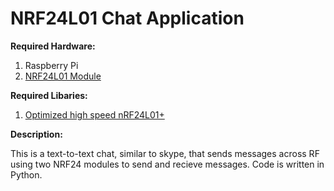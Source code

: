 # NRF24L01 Chat Application

**Required Hardware:**

1. Raspberry Pi
2. [NRF24L01 Module](https://lastminuteengineers.com/nrf24l01-arduino-wireless-communication/)

**Required Libaries:**

1. [Optimized high speed nRF24L01+](https://nrf24.github.io/RF24/)

**Description:**

This is a text-to-text chat, similar to skype, that sends messages across RF using two NRF24 modules to send and recieve messages. Code is written in Python.
